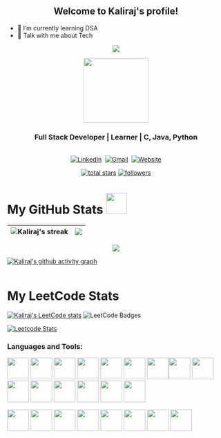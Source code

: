 <h2 align="center">
  Welcome to Kaliraj's profile!
</h2>

- 🌱 I’m currently learning DSA
- 💬 Talk with me about Tech

<p align="center">
  <a href="https://github.com/DenverCoder1/readme-typing-svg"><img src="https://readme-typing-svg.herokuapp.com?color=F73C07&lines=I+am+Kaliraj+%F0%9F%91%8B+;Computer%20Science%20Engineer;Full%20Stack%20Developer;Self%20Learner&center=true&width=380&height=45"></a>
</p>
<div id="header" align="center">
  <img src="https://media.giphy.com/media/jdPMeyv9rn0hZHh8n9/giphy.gif" width="150"/>
</div>

<h3 align="center">Full Stack Developer | Learner | C, Java, Python</h3>


<p align="center">
<br>
<a href="https://www.linkedin.com/in/kaliraj01/"><img src="https://img.shields.io/badge/linkedin-%230077B5.svg?&style=for-the-badge&logo=linkedin&logoColor=white" alt="LinkedIn" /></a>&nbsp;
<a href="mailto:kalirajm01@gmail.com?subject=Hi%20Kaliraj"><img src="https://img.shields.io/badge/gmail-%23D14836.svg?&style=for-the-badge&logo=gmail&logoColor=white" alt="Gmail"/></a>&nbsp;
<a href="https://kaliraj.netlify.app/"><img alt="Website" src="https://img.shields.io/website?style=for-the-badge&up_message=portfolio&url=https%3A%2F%2Fkkvanonymous.github.io%2F"></a>
</p>

<p align="center">
  <a href="https://github.com/Kalirajm01?tab=repositories&sort=stargazers">
    <img alt="total stars" title="Total stars on GitHub" src="https://custom-icon-badges.herokuapp.com/badge/dynamic/json?logo=star&color=55960c&labelColor=488207&label=Stars&style=for-the-badge&query=%24.stars&url=https://api.github-star-counter.workers.dev/user/kalirajm01"/></a>
  <a href="https://github.com/kalirajm01?tab=followers">
    <img alt="followers" title="Follow me on Github" src="https://custom-icon-badges.herokuapp.com/github/followers/kalirajm01?color=236ad3&labelColor=1155ba&style=for-the-badge&logo=person-add&label=Follow&logoColor=white"/></a>
</p>

<h1>My GitHub Stats <img src="https://media.giphy.com/media/cmOBZdewjfLzV9NQiH/giphy.gif" width="48" /></h1>

|<img align=center alt="Kaliraj's streak" src="https://github-readme-stats.vercel.app/api?username=kalirajm01&show_icons=true&count_private=true&include_all_commits=true"/>|<img src="https://github-readme-streak-stats.herokuapp.com/?&user=kalirajm01&theme=dark"/>|
|---|---|

<p align="center">
<img src="https://github-profile-trophy.vercel.app/?username=kalirajm01&theme=darkhub">

[![Kaliraj's github activity graph](https://github-readme-activity-graph.vercel.app/graph?username=kalirajm01&bg_color=000000&color=ffffff&line=51f565&point=ffffff&area=true&hide_border=true)](https://github.com/kalirajm01/github-readme-activity-graph)
</p>
<table>
 
</table>

<h1>My LeetCode Stats</h1>

[![Kaliraj's LeetCode stats](https://leetcode-stats-six.vercel.app/?username=kalirajm)](https://github.com/kalirajm01/leetcode-stats)
<img src="https://leetcode-badge-showcase.vercel.app/api?username=kalirajm&theme=mint" alt="LeetCode Badges"/>

[![Leetcode Stats](https://leetcard.jacoblin.cool/kalirajm?ext=contest&theme=dark)](https://leetcode.com/kalirajm)

### Languages and Tools:

<img height="50" width="50" src="https://img.icons8.com/color/48/000000/python.png" /> <img height="50" width="50" src="https://img.icons8.com/color/48/000000/c-programming.png" /> <img height="50" width="50" src="https://img.icons8.com/color/48/000000/java-coffee-cup-logo.png" /> <img height="50" width="50" src="https://img.icons8.com/color/48/000000/html-5.png" /> <img height="50" width="50" src="https://img.icons8.com/color/48/000000/css3.png" /> <img height="50" width="50" src="https://img.icons8.com/color/48/000000/bootstrap.png" />
<img height="50" width="50" src="https://img.icons8.com/color/48/000000/javascript.png"/><img height="50" width="50" src="https://img.icons8.com/color/48/000000/tensorflow.png"/> <img height="50" width="50" src="https://img.icons8.com/fluent/48/000000/arduino.png"/> <img height="50" width="50" src="https://img.icons8.com/color/48/000000/react-native.png"/> <img height="50" width="50" src="https://img.icons8.com/color/48/000000/google-firebase-console.png"/> <img height="50" width="50" src="https://img.icons8.com/color/48/000000/mysql-logo.png"/> <img height="50" width="50" src="https://img.icons8.com/color/48/000000/mongodb.png"/> <img height="50" width="50" src="https://img.icons8.com/color/48/000000/nodejs.png"/> <img height="50" width="50" src="https://img.icons8.com/color/48/000000/spring-logo.png"/>

<img height="50" width="50" src="https://img.icons8.com/color/48/000000/visual-studio-code-2019.png"/> <img height="50" width="50" src="https://img.icons8.com/color/48/000000/pycharm.png"/> <img height="50" width="50" src="https://img.icons8.com/color/50/000000/git.png"/> <img height="50" width="50" src="https://img.icons8.com/dusk/64/000000/anaconda.png"/> <img height="50" src="https://img.icons8.com/officel/480/null/java-eclipse.png"/> <img height="50" src="https://img.icons8.com/color/480/null/notion--v1.png" /> <img height="50" width="50" src="https://img.icons8.com/color/48/000000/figma--v1.png"/> <img height="50" src="https://img.shields.io/badge/Netlify-00C7B7?style=for-the-badge&logo=netlify&logoColor=white"/>
<!---
Kalirajm01/Kalirajm01 is a ✨ special ✨ repository because its `README.md` (this file) appears on your GitHub profile.
You can click the Preview link to take a look at your changes.
--->
